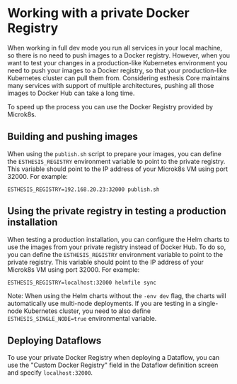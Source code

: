 # Working with a private Docker Registry

When working in full dev mode you run all services in your local machine, so there is no need to
push images to a Docker registry. However, when you want to test your changes in a production-like
Kubernetes environment you need to push your images to a Docker registry, so that your production-like
Kubernetes cluster can pull them from. Considering esthesis Core maintains many services with support
of multiple architectures, pushing all those images to Docker Hub can take a long time.

To speed up the process you can use the Docker Registry provided by Microk8s.

## Building and pushing images
When using the `publish.sh` script to prepare your images, you can define the `ESTHESIS_REGISTRY`
environment variable to point to the private registry. This variable should point to the IP address
of your Microk8s VM using port 32000.
For example:
```shell
ESTHESIS_REGISTRY=192.168.20.23:32000 publish.sh
```

## Using the private registry in testing a production installation
When testing a production installation, you can configure the Helm charts to use the images from
your private registry instead of Docker Hub. To do so, you can define the `ESTHESIS_REGISTRY`
environment variable to point to the private registry. This variable should point to the IP address
of your Microk8s VM using port 32000.
For example:
```shell
ESTHESIS_REGISTRY=localhost:32000 helmfile sync
```

Note: When using the Helm charts without the `-env dev` flag, the charts will automatically
use multi-node deployments. If you are testing in a single-node Kubernetes cluster, you need to also
define `ESTHESIS_SINGLE_NODE=true` environmental variable.

## Deploying Dataflows
To use your private Docker Registry when deploying a Dataflow, you can use the
"Custom Docker Registry" field in the Dataflow definition screen and specify `localhost:32000`.
